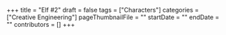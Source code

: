 +++
title = "Elf #2"
draft = false
tags = ["Characters"]
categories = ["Creative Engineering"]
pageThumbnailFile = ""
startDate = ""
endDate = ""
contributors = []
+++
